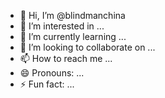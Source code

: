 - 👋 Hi, I’m @blindmanchina
- 👀 I’m interested in ...
- 🌱 I’m currently learning ...
- 💞️ I’m looking to collaborate on ...
- 📫 How to reach me ...
- 😄 Pronouns: ...
- ⚡ Fun fact: ...

<!---
blindmanchina/blindmanchina is a ✨ special ✨ repository because its `README.md` (this file) appears on your GitHub profile.
You can click the Preview link to take a look at your changes.
--->
